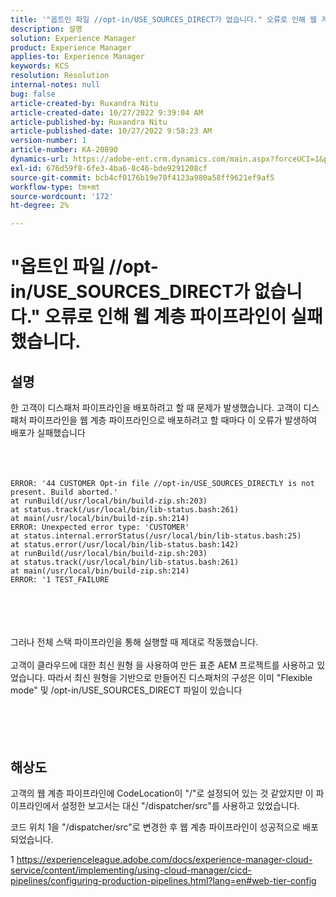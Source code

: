```yaml
---
title: '"옵트인 파일 //opt-in/USE_SOURCES_DIRECT가 없습니다." 오류로 인해 웹 계층 파이프라인이 실패했습니다.'
description: 설명
solution: Experience Manager
product: Experience Manager
applies-to: Experience Manager
keywords: KCS
resolution: Resolution
internal-notes: null
bug: false
article-created-by: Ruxandra Nitu
article-created-date: 10/27/2022 9:39:04 AM
article-published-by: Ruxandra Nitu
article-published-date: 10/27/2022 9:58:23 AM
version-number: 1
article-number: KA-20890
dynamics-url: https://adobe-ent.crm.dynamics.com/main.aspx?forceUCI=1&pagetype=entityrecord&etn=knowledgearticle&id=40255430-db55-ed11-bba2-6045bd006239
exl-id: 676d59f8-6fe3-4ba6-8c46-bde9291208cf
source-git-commit: bcb4cf0176b19e70f4123a980a58ff9621ef9af5
workflow-type: tm+mt
source-wordcount: '172'
ht-degree: 2%

---
```


# &quot;옵트인 파일 //opt-in/USE_SOURCES_DIRECT가 없습니다.&quot; 오류로 인해 웹 계층 파이프라인이 실패했습니다.

## 설명

한 고객이 디스패처 파이프라인을 배포하려고 할 때 문제가 발생했습니다. 고객이 디스패처 파이프라인을 웹 계층 파이프라인으로 배포하려고 할 때마다 이 오류가 발생하여 배포가 실패했습니다<br><br> <br><br>

```
ERROR: '44 CUSTOMER Opt-in file //opt-in/USE_SOURCES_DIRECTLY is not present. Build aborted.'
at runBuild(/usr/local/bin/build-zip.sh:203)
at status.track(/usr/local/bin/lib-status.bash:261)
at main(/usr/local/bin/build-zip.sh:214)
ERROR: Unexpected error type: 'CUSTOMER'
at status.internal.errorStatus(/usr/local/bin/lib-status.bash:25)
at status.error(/usr/local/bin/lib-status.bash:142)
at runBuild(/usr/local/bin/build-zip.sh:203)
at status.track(/usr/local/bin/lib-status.bash:261)
at main(/usr/local/bin/build-zip.sh:214)
ERROR: '1 TEST_FAILURE
```

<br><br> <br><br>그러나 전체 스택 파이프라인을 통해 실행할 때 제대로 작동했습니다.<br><br>고객이 클라우드에 대한 최신 원형 을 사용하여 만든 표준 AEM 프로젝트를 사용하고 있었습니다. 따라서 최신 원형을 기반으로 만들어진 디스패처의 구성은 이미 &quot;Flexible mode&quot; 및 /opt-in/USE_SOURCES_DIRECT 파일이 있습니다<br><br> <br><br> 

## 해상도


고객의 웹 계층 파이프라인에 CodeLocation이 &quot;/&quot;로 설정되어 있는 것 같았지만 이 파이프라인에서 설정한 보고서는 대신 &quot;/dispatcher/src&quot;를 사용하고 있었습니다.

코드 위치 1을 &quot;/dispatcher/src&quot;로 변경한 후 웹 계층 파이프라인이 성공적으로 배포되었습니다.



1 https://experienceleague.adobe.com/docs/experience-manager-cloud-service/content/implementing/using-cloud-manager/cicd-pipelines/configuring-production-pipelines.html?lang=en#web-tier-config
